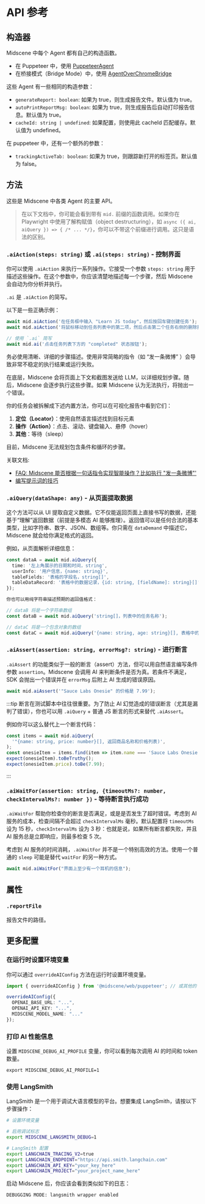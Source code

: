 # API 参考

## 构造器

Midscene 中每个 Agent 都有自己的构造函数。

* 在 Puppeteer 中，使用 [PuppeteerAgent](./integrate-with-puppeteer)
* 在桥接模式（Bridge Mode）中，使用 [AgentOverChromeBridge](./bridge-mode-by-chrome-extension#constructor)

这些 Agent 有一些相同的构造参数：

* `generateReport: boolean`: 如果为 true，则生成报告文件。默认值为 true。
* `autoPrintReportMsg: boolean`: 如果为 true，则生成报告后自动打印报告信息。默认值为 true。
* `cacheId: string | undefined`: 如果配置，则使用此 cacheId 匹配缓存。默认值为 undefined。

在 puppeteer 中，还有一个额外的参数：

* `trackingActiveTab: boolean`: 如果为 true，则跟踪新打开的标签页。默认值为 false。

## 方法

这些是 Midscene 中各类 Agent 的主要 API。

> 在以下文档中，你可能会看到带有 `mid.` 前缀的函数调用。如果你在 Playwright 中使用了解构赋值（object destructuring），如 `async ({ ai, aiQuery }) => { /* ... */}`，你可以不带这个前缀进行调用。这只是语法的区别。

### `.aiAction(steps: string)` 或 `.ai(steps: string)` - 控制界面

你可以使用 `.aiAction` 来执行一系列操作。它接受一个参数 `steps: string` 用于描述这些操作。在这个参数中，你应该清楚地描述每一个步骤，然后 Midscene 会自动为你分析并执行。

`.ai` 是 `.aiAction` 的简写。

以下是一些正确示例：

```typescript
await mid.aiAction('在任务框中输入 "Learn JS today"，然后按回车键创建任务');
await mid.aiAction('将鼠标移动到任务列表中的第二项，然后点击第二个任务右侧的删除按钮');

// 使用 `.ai` 简写
await mid.ai('点击任务列表下方的 "completed" 状态按钮');
```

务必使用清晰、详细的步骤描述。使用非常简略的指令（如 “发一条微博” ）会导致非常不稳定的执行结果或运行失败。

在底层，Midscene 会将页面上下文和截图发送给 LLM，以详细规划步骤。随后，Midscene 会逐步执行这些步骤。如果 Midscene 认为无法执行，将抛出一个错误。

你的任务会被拆解成下述内置方法，你可以在可视化报告中看到它们：

1. **定位（Locator）**：使用自然语言描述找到目标元素
2. **操作（Action）**：点击、滚动、键盘输入、悬停（hover）
3. **其他**：等待（sleep）

目前，Midscene 无法规划包含条件和循环的步骤。

关联文档:
* [FAQ: Midscene 能否根据一句话指令实现智能操作？比如执行 "发一条微博"'](./faq)
* [编写提示词的技巧](./prompting-tips)

### `.aiQuery(dataShape: any)` - 从页面提取数据

这个方法可以从 UI 提取自定义数据。它不仅能返回页面上直接书写的数据，还能基于“理解”返回数据（前提是多模态 AI 能够推理）。返回值可以是任何合法的基本类型，比如字符串、数字、JSON、数组等。你只需在 `dataDemand` 中描述它，Midscene 就会给你满足格式的返回。

例如，从页面解析详细信息：

```typescript
const dataA = await mid.aiQuery({
  time: '左上角展示的日期和时间，string',
  userInfo: '用户信息，{name: string}',
  tableFields: '表格的字段名，string[]',
  tableDataRecord: '表格中的数据记录，{id: string, [fieldName]: string}[]',
});

你也可以用纯字符串描述预期的返回值格式：

// dataB 将是一个字符串数组
const dataB = await mid.aiQuery('string[]，列表中的任务名称');

// dataC 将是一个包含对象的数组
const dataC = await mid.aiQuery('{name: string, age: string}[], 表格中的数据记录');
```

### `.aiAssert(assertion: string, errorMsg?: string)` - 进行断言

`.aiAssert` 的功能类似于一般的断言（assert）方法，但可以用自然语言编写条件参数 `assertion`。Midscene 会调用 AI 来判断条件是否为真。若条件不满足，SDK 会抛出一个错误并在 `errorMsg` 后附上 AI 生成的错误原因。

```typescript
await mid.aiAssert('"Sauce Labs Onesie" 的价格是 7.99');
```

:::tip
断言在测试脚本中往往很重要。为了防止 AI 幻觉造成的错误断言（尤其是漏判了错误），你也可以用 `.aiQuery` + 普通 JS 断言的形式来替代 `.aiAssert`。

例如你可以这么替代上一个断言代码：

```typescript
const items = await mid.aiQuery(
  '"{name: string, price: number}[], 返回商品名称和价格列表)',
);
const onesieItem = items.find(item => item.name === 'Sauce Labs Onesie');
expect(onesieItem).toBeTruthy();
expect(onesieItem.price).toBe(7.99);
```
:::

### `.aiWaitFor(assertion: string, {timeoutMs?: number, checkIntervalMs?: number })` - 等待断言执行成功

`.aiWaitFor` 帮助你检查你的断言是否满足，或是是否发生了超时错误。考虑到 AI 服务的成本，检查间隔不会超过 `checkIntervalMs` 毫秒。默认配置将 `timeoutMs` 设为 15 秒，`checkIntervalMs` 设为 3 秒：也就是说，如果所有断言都失败，并且 AI 服务总是立即响应，则最多检查 5 次。

考虑到 AI 服务的时间消耗，`.aiWaitFor` 并不是一个特别高效的方法。使用一个普通的 `sleep` 可能是替代 `waitFor` 的另一种方式。

```typescript
await mid.aiWaitFor("界面上至少有一个耳机的信息");
```

## 属性

### `.reportFile`

报告文件的路径。

## 更多配置

### 在运行时设置环境变量

你可以通过 `overrideAIConfig` 方法在运行时设置环境变量。

```typescript
import { overrideAIConfig } from '@midscene/web/puppeteer'; // 或其他的 Agent

overrideAIConfig({
  OPENAI_BASE_URL: "...",
  OPENAI_API_KEY: "...",
  MIDSCENE_MODEL_NAME: "..."
});
```

### 打印 AI 性能信息

设置 `MIDSCENE_DEBUG_AI_PROFILE` 变量，你可以看到每次调用 AI 的时间和 token 数量。

```shell
export MIDSCENE_DEBUG_AI_PROFILE=1
```

### 使用 LangSmith

LangSmith 是一个用于调试大语言模型的平台。想要集成 LangSmith，请按以下步骤操作：

```bash
# 设置环境变量

# 启用调试标志
export MIDSCENE_LANGSMITH_DEBUG=1 

# LangSmith 配置
export LANGCHAIN_TRACING_V2=true
export LANGCHAIN_ENDPOINT="https://api.smith.langchain.com"
export LANGCHAIN_API_KEY="your_key_here"
export LANGCHAIN_PROJECT="your_project_name_here"
```

启动 Midscene 后，你应该会看到类似如下的日志：

```log
DEBUGGING MODE: langsmith wrapper enabled
```

